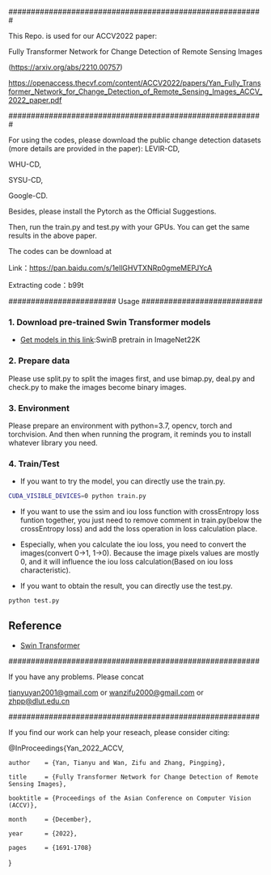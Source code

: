 #########################################################

This Repo. is used for our ACCV2022 paper: 

Fully Transformer Network for Change Detection of Remote Sensing Images

(https://arxiv.org/abs/2210.00757)

https://openaccess.thecvf.com/content/ACCV2022/papers/Yan_Fully_Transformer_Network_for_Change_Detection_of_Remote_Sensing_Images_ACCV_2022_paper.pdf

#########################################################

For using the codes, please download the public change detection datasets (more details are provided in the paper): 
LEVIR-CD,

WHU-CD,

SYSU-CD,

Google-CD.

Besides, please install the Pytorch as the Official Suggestions.

Then, run the train.py and test.py with your GPUs. You can get the same results in the above paper.  

The codes can be download at 

Link：https://pan.baidu.com/s/1ellGHVTXNRp0gmeMEPJYcA

Extracting code：b99t

######################## Usage ###########################

### 1. Download pre-trained Swin Transformer models
* [Get models in this link](https://github.com/SwinTransformer/storage/releases/download/v1.0.0/swin_base_patch4_window7_224_22kto1k.pth):SwinB pretrain in ImageNet22K 


### 2. Prepare data

Please use split.py to split the images first, and use bimap.py, deal.py and check.py to make the images become binary images.

### 3. Environment

Please prepare an environment with python=3.7, opencv, torch and torchvision. And then when running the program, it reminds you to install whatever library you need.

### 4. Train/Test

- If you want to try the model, you can directly use the train.py.

```bash
CUDA_VISIBLE_DEVICES=0 python train.py
```

- If you want to use the ssim and iou loss function with crossEntropy loss funtion together, you just need to remove comment in train.py(below the crossEntropy loss) and add the loss operation in loss calculation place.
- Especially, when you calculate the iou loss, you need to convert the images(convert 0->1, 1->0). Because the image pixels values are mostly 0, and it will influence the iou loss calculation(Based on iou loss characteristic).

- If you want to obtain the result, you can directly use the test.py.
```bash
python test.py 
```

## Reference
* [Swin Transformer](https://github.com/microsoft/Swin-Transformer)

########################################################

If you have any problems. Please concat

tianyuyan2001@gmail.com or wanzifu2000@gmail.com or zhpp@dlut.edu.cn

########################################################

If you find our work can help your reseach, please consider citing:

@InProceedings{Yan_2022_ACCV,

    author    = {Yan, Tianyu and Wan, Zifu and Zhang, Pingping},
    
    title     = {Fully Transformer Network for Change Detection of Remote Sensing Images},
    
    booktitle = {Proceedings of the Asian Conference on Computer Vision (ACCV)},
    
    month     = {December},
    
    year      = {2022},
    
    pages     = {1691-1708}
    
}

